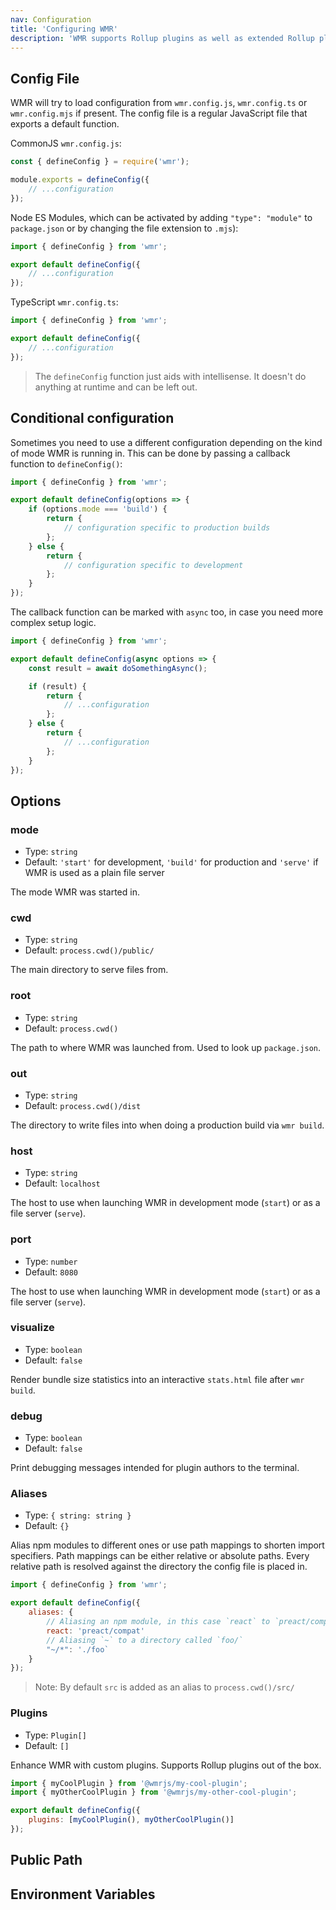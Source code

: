 ```yaml
---
nav: Configuration
title: 'Configuring WMR'
description: 'WMR supports Rollup plugins as well as extended Rollup plugins with WMR-specific features.'
---
```


## Config File

WMR will try to load configuration from `wmr.config.js`, `wmr.config.ts` or `wmr.config.mjs` if present. The config file is a regular JavaScript file that exports a default function.

CommonJS `wmr.config.js`:

```js
const { defineConfig } = require('wmr');

module.exports = defineConfig({
	// ...configuration
});
```

Node ES Modules, which can be activated by adding `"type": "module"` to `package.json` or by changing the file extension to `.mjs`):

```js
import { defineConfig } from 'wmr';

export default defineConfig({
	// ...configuration
});
```

TypeScript `wmr.config.ts`:

```js
import { defineConfig } from 'wmr';

export default defineConfig({
	// ...configuration
});
```

> The `defineConfig` function just aids with intellisense. It doesn't do anything at runtime and can be left out.

## Conditional configuration

Sometimes you need to use a different configuration depending on the kind of mode WMR is running in. This can be done by passing a callback function to `defineConfig()`:

```js
import { defineConfig } from 'wmr';

export default defineConfig(options => {
	if (options.mode === 'build') {
		return {
			// configuration specific to production builds
		};
	} else {
		return {
			// configuration specific to development
		};
	}
});
```

The callback function can be marked with `async` too, in case you need more complex setup logic.

```js
import { defineConfig } from 'wmr';

export default defineConfig(async options => {
	const result = await doSomethingAsync();

	if (result) {
		return {
			// ...configuration
		};
	} else {
		return {
			// ...configuration
		};
	}
});
```

## Options

### mode

- Type: `string`
- Default: `'start'` for development, `'build'` for production and `'serve'` if WMR is used as a plain file server

The mode WMR was started in.

### cwd

- Type: `string`
- Default: `process.cwd()/public/`

The main directory to serve files from.

### root

- Type: `string`
- Default: `process.cwd()`

The path to where WMR was launched from. Used to look up `package.json`.

### out

- Type: `string`
- Default: `process.cwd()/dist`

The directory to write files into when doing a production build via `wmr build`.

### host

- Type: `string`
- Default: `localhost`

The host to use when launching WMR in development mode (`start`) or as a file server (`serve`).

### port

- Type: `number`
- Default: `8080`

The host to use when launching WMR in development mode (`start`) or as a file server (`serve`).

### visualize

- Type: `boolean`
- Default: `false`

Render bundle size statistics into an interactive `stats.html` file after `wmr build`.

### debug

- Type: `boolean`
- Default: `false`

Print debugging messages intended for plugin authors to the terminal.

### Aliases

- Type: `{ string: string }`
- Default: `{}`

Alias npm modules to different ones or use path mappings to shorten import specifiers. Path mappings can be either relative or absolute paths. Every relative path is resolved against the directory the config file is placed in.

```js
import { defineConfig } from 'wmr';

export default defineConfig({
	aliases: {
		// Aliasing an npm module, in this case `react` to `preact/compat`
		react: 'preact/compat'
		// Aliasing `~` to a directory called `foo/`
		"~/*": './foo`
	}
});
```

> Note: By default `src` is added as an alias to `process.cwd()/src/`

### Plugins

- Type: `Plugin[]`
- Default: `[]`

Enhance WMR with custom plugins. Supports Rollup plugins out of the box.

```js
import { myCoolPlugin } from '@wmrjs/my-cool-plugin';
import { myOtherCoolPlugin } from '@wmrjs/my-other-cool-plugin';

export default defineConfig({
	plugins: [myCoolPlugin(), myOtherCoolPlugin()]
});
```

## Public Path

## Environment Variables
